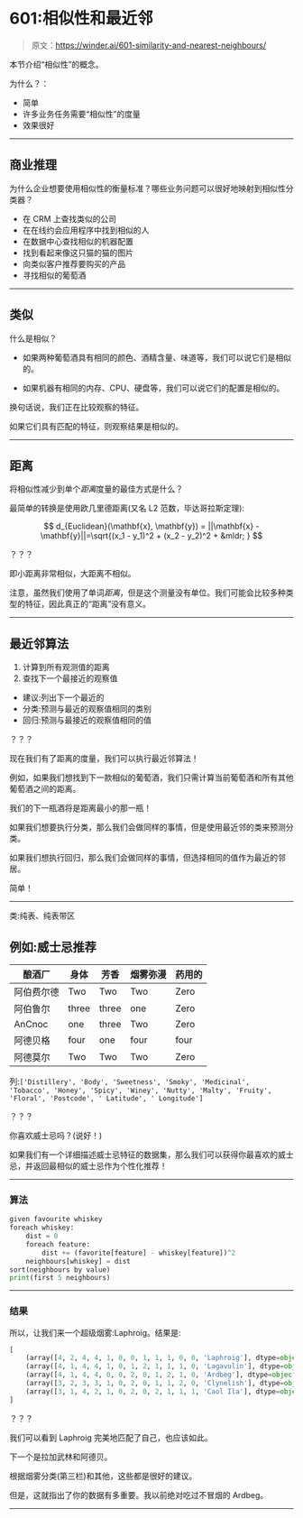 # 601:相似性和最近邻

> 原文：<https://winder.ai/601-similarity-and-nearest-neighbours/>

本节介绍“相似性”的概念。

为什么？：

*   简单
*   许多业务任务需要“相似性”的度量
*   效果很好

* * *

## 商业推理

为什么企业想要使用相似性的衡量标准？哪些业务问题可以很好地映射到相似性分类器？

*   在 CRM 上查找类似的公司
*   在在线约会应用程序中找到相似的人
*   在数据中心查找相似的机器配置
*   找到看起来像这只猫的猫的图片
*   向类似客户推荐要购买的产品
*   寻找相似的葡萄酒

* * *

## 类似

什么是相似？

*   如果两种葡萄酒具有相同的颜色、酒精含量、味道等，我们可以说它们是相似的。

*   如果机器有相同的内存、CPU、硬盘等，我们可以说它们的配置是相似的。

换句话说，我们正在比较观察的特征。

如果它们具有匹配的特征，则观察结果是相似的。

* * *

## 距离

将相似性减少到单个*距离*度量的最佳方式是什么？

最简单的转换是使用欧几里德距离(又名 L2 范数，毕达哥拉斯定理):

$$ d_{Euclidean}(\mathbf{x}, \mathbf{y}) = ||\mathbf{x} - \mathbf{y}||=\sqrt{(x_1 - y_1)^2 + (x_2 - y_2)^2 + &mldr; } $$

？？？

即小距离非常相似，大距离不相似。

注意，虽然我们使用了单词*距离*，但是这个测量没有单位。我们可能会比较多种类型的特征，因此真正的“距离”没有意义。

* * *

## 最近邻算法

1.  计算到所有观测值的距离
2.  查找下一个最接近的观察值

*   建议:列出下一个最近的
*   分类:预测与最近的观察值相同的类别
*   回归:预测与最接近的观察值相同的值

？？？

现在我们有了距离的度量，我们可以执行最近邻算法！

例如，如果我们想找到下一款相似的葡萄酒，我们只需计算当前葡萄酒和所有其他葡萄酒之间的距离。

我们的下一瓶酒将是距离最小的那一瓶！

如果我们想要执行分类，那么我们会做同样的事情，但是使用最近邻的类来预测分类。

如果我们想执行回归，那么我们会做同样的事情，但选择相同的值作为最近的邻居。

简单！

* * *

类:纯表、纯表带区

## 例如:威士忌推荐

| 酿酒厂 | 身体 | 芳香 | 烟雾弥漫 | 药用的 |
| --- | --- | --- | --- | --- |
| 阿伯费尔德 | Two | Two | Two | Zero |
| 阿伯鲁尔 | three | three | one | Zero |
| AnCnoc | one | three | Two | Zero |
| 阿德贝格 | four | one | four | four |
| 阿德莫尔 | Two | Two | Two | Zero |

列:`['Distillery', 'Body', 'Sweetness', 'Smoky', 'Medicinal', 'Tobacco', 'Honey', 'Spicy', 'Winey', 'Nutty', 'Malty', 'Fruity', 'Floral', 'Postcode', ' Latitude', ' Longitude']`

？？？

你喜欢威士忌吗？(说好！)

如果我们有一个详细描述威士忌特征的数据集，那么我们可以获得你最喜欢的威士忌，并返回最相似的威士忌作为个性化推荐！

* * *

### 算法

```py
given favourite whiskey
foreach whiskey:
    dist = 0
    foreach feature:
        dist += (favorite[feature] - whiskey[feature])^2
    neighbours[whiskey] = dist
sort(neighbours by value)
print(first 5 neighbours) 
```

* * *

### 结果

所以，让我们来一个超级烟雾:Laphroig。结果是:

```py
[
    (array([4, 2, 4, 4, 1, 0, 0, 1, 1, 1, 0, 0, 'Laphroig'], dtype=object), 0.0),
    (array([4, 1, 4, 4, 1, 0, 1, 2, 1, 1, 1, 0, 'Lagavulin'], dtype=object), 2.0),
    (array([4, 1, 4, 4, 0, 0, 2, 0, 1, 2, 1, 0, 'Ardbeg'], dtype=object), 3.0),
    (array([3, 2, 3, 3, 1, 0, 2, 0, 1, 1, 2, 0, 'Clynelish'], dtype=object), 3.4641016151377544),
    (array([3, 1, 4, 2, 1, 0, 2, 0, 2, 1, 1, 1, 'Caol Ila'], dtype=object), 3.7416573867739413)
] 
```

？？？

我们可以看到 Laphroig 完美地匹配了自己，也应该如此。

下一个是拉加武林和阿德贝。

根据烟雾分类(第三栏)和其他，这些都是很好的建议。

但是，这就指出了你的数据有多重要。我以前绝对吃过不冒烟的 Ardbeg。

* * *
